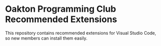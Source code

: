 # Oakton Programming Club Recommended Extensions

This repository contains recommended extensions for Visual Studio Code, so new members can install them easily.
